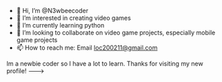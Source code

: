 - 👋 Hi, I’m @N3wbeecoder
- 👀 I’m interested in creating video games
- 🌱 I’m currently learning python
- 💞️ I’m looking to collaborate on video game projects, especially mobile game projects
- 📫 How to reach me: Email loc200211@gmail.com 

Im a newbie coder so I have a lot to learn.
Thanks for visiting my new profile!
--->

